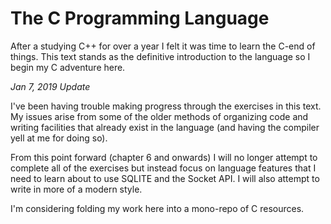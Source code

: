 # The C Programming Language

After a studying C++ for over a year I felt it was time to learn the C-end of things. This text stands as the definitive introduction to the language so I begin my C adventure here.

*Jan 7, 2019 Update*

I've been having trouble making progress through the exercises in this text. My issues arise from some of the older methods of organizing code and writing facilities that already exist in the language (and having the compiler yell at me for doing so).

From this point forward (chapter 6 and onwards) I will no longer attempt to complete all of the exercises but instead focus on language features that I need to learn about to use SQLITE and the Socket API. I will also attempt to write in more of a modern style.

I'm considering folding my work here into a mono-repo of C resources.
